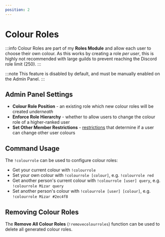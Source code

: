 ```yaml
---
position: 2
---
```


# Colour Roles

:::info
Colour Roles are part of my **Roles Module** and allow each user to choose their own colour. As this works by creating a role *per user*, this is highly not recommended with large guilds to prevent reaching the Discord role limit (250).
:::

:::note
This feature is disabled by default, and must be manually enabled on the Admin Panel.
:::

## Admin Panel Settings
* **Colour Role Position** - an existing role which new colour roles will be created *underneath*
* **Enforce Role Hierarchy** - whether to allow users to change the colour role of a higher-ranked user
* **Set Other Member Restrictions** - [restrictions](../getting-started/restrictions) that determine if a user can change other user colours

## Command Usage
The `!colourrole` can be used to configure colour roles:
* Get your current colour with `!colourrole`
* Set your own colour with `!colourrole [colour]`, e.g. `!colourrole red`
* Get another person's current colour with `!colourrole [user] query`, e.g. `!colourrole Mizar query`
* Set another person's colour with `!colourrole [user] [colour]`, e.g. `!colourrole Mizar #2ec4f8`

## Removing Colour Roles
The **Remove All Colour Roles** (`!removecolourroles`) function can be used to delete all generated colour roles.